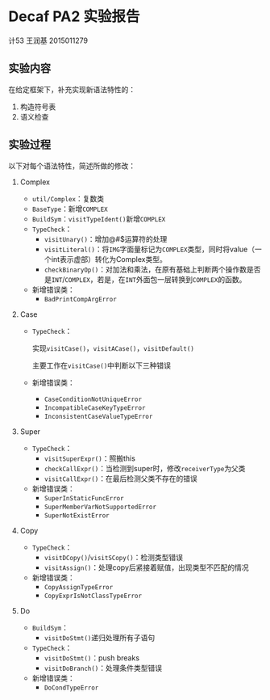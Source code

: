 # Decaf PA2 实验报告

计53 王润基 2015011279

## 实验内容

在给定框架下，补充实现新语法特性的：

1. 构造符号表
2. 语义检查

## 实验过程

以下对每个语法特性，简述所做的修改：

1. Complex

   * `util/Complex`：复数类
   * `BaseType`：新增`COMPLEX`
   * `BuildSym`：`visitTypeIdent()`新增`COMPLEX`
   * `TypeCheck`：
     * `visitUnary()`：增加@#$运算符的处理
     * `visitLiteral()`：将`IMG`字面量标记为`COMPLEX`类型，同时将value（一个int表示虚部）转化为Complex类型。
     * `checkBinaryOp()`：对加法和乘法，在原有基础上判断两个操作数是否是`INT`/`COMPLEX`，若是，在`INT`外面包一层转换到`COMPLEX`的函数。
   * 新增错误类：
     * `BadPrintCompArgError`

2. Case

   * `TypeCheck`：

     实现`visitCase()`，`visitACase()`，`visitDefault()`

     主要工作在`visitCase()`中判断以下三种错误

   * 新增错误类：

     * `CaseConditionNotUniqueError`
     * `IncompatibleCaseKeyTypeError`
     * `InconsistentCaseValueTypeError`

3. Super

   * `TypeCheck`：
     * `visitSuperExpr()`：照搬this
     * `checkCallExpr()`：当检测到super时，修改`receiverType`为父类
     * `visitCallExpr()`：在最后检测父类不存在的错误
   * 新增错误类：
     * `SuperInStaticFuncError`
     * `SuperMemberVarNotSupportedError`
     * `SuperNotExistError`

4. Copy

   * `TypeCheck`：
     * `visitDCopy()`/`visitSCopy()`：检测类型错误
     * `visitAssign()`：处理copy后紧接着赋值，出现类型不匹配的情况
   * 新增错误类：
     * `CopyAssignTypeError`
     * `CopyExprIsNotClassTypeError`

5. Do

   * `BuildSym`：
     * `visitDoStmt()`递归处理所有子语句
   * `TypeCheck`：
     * `visitDoStmt()`：push breaks
     * `visitDoBranch()`：处理条件类型错误
   * 新增错误类：
     * `DoCondTypeError`